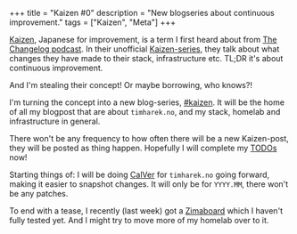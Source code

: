 +++
title = "Kaizen #0"
description = "New blogseries about continuous improvement."
tags = ["Kaizen", "Meta"]
+++

[Kaizen][kaizen], Japanese for improvement, is a term I first heard about from
[The Changelog podcast][thechangelog]. In their unofficial
[Kaizen-series][kaizen_changelog], they talk about what changes they have made
to their stack, infrastructure etc. TL;DR it's about continuous improvement.

And I'm stealing their concept! Or maybe borrowing, who knows?!

I'm turning the concept into a new blog-series, [#kaizen](/tags/kaizen). It will
be the home of all my blogpost that are about `timharek.no`, and my stack,
homelab and infrastructure in general.

There won't be any frequency to how often there will be a new Kaizen-post, they
will be posted as thing happen. Hopefully I will complete my [TODOs](/todo) now!

Starting things of: I will be doing [CalVer][calver] for `timharek.no` going
forward, making it easier to snapshot changes. It will only be for `YYYY.MM`,
there won't be any patches.

To end with a tease, I recently (last week) got a [Zimaboard][zimaboard] which I
haven't fully tested yet. And I might try to move more of my homelab over to it.

[kaizen]: https://en.wikipedia.org/wiki/Kaizen
[thechangelog]: https://changelog.com/
[kaizen_changelog]: https://changelog.com/topic/kaizen
[calver]: https://calver.org/
[zimaboard]: https://www.zimaboard.com/zimaboard/product

